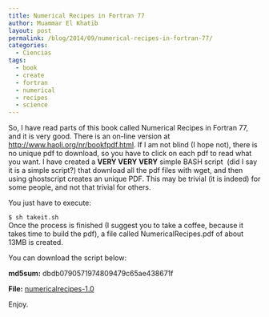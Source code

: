 ```yaml
---
title: Numerical Recipes in Fortran 77
author: Muammar El Khatib
layout: post
permalink: /blog/2014/09/numerical-recipes-in-fortran-77/
categories:
  - Ciencias
tags:
  - book
  - create
  - fortran
  - numerical
  - recipes
  - science
---
```

So, I have read parts of this book called Numerical Recipes in Fortran 77, and it is very good. There is an on-line version at <a href="http://www.haoli.org/nr/bookfpdf.html" target="_blank">http://www.haoli.org/nr/bookfpdf.html</a>. If I am not blind (I hope not), there is no unique pdf to download, so you have to click on each pdf to read what you want. I have created a **VERY VERY VERY** simple BASH script  (did I say it is a simple script?) that download all the pdf files with wget, and then using ghostscript creates an unique PDF. This may be trivial (it is indeed) for some people, and not that trivial for others.

You just have to execute:

`$ sh takeit.sh`  
Once the process is finished (I suggest you to take a coffee, because it takes time to build the pdf), a file called NumericalRecipes.pdf of about 13MB is created.

You can download the script below:

**md5sum:** dbdb0790571974809479c65ae438671f

**File:** [numericalrecipes-1.0][1]

Enjoy.

 [1]: http://muammar.me/blog/wp-content/uploads/2014/09/numericalrecipes-1.0.zip